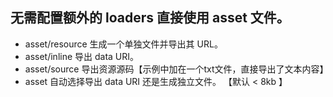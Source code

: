 ## 无需配置额外的 loaders 直接使用 asset 文件。

- asset/resource 生成一个单独文件并导出其 URL。
- asset/inline   导出 data URI。
- asset/source   导出资源源码【示例中加在一个txt文件，直接导出了文本内容】
- asset          自动选择导出 data URI 还是生成独立文件。 【默认 < 8kb 】